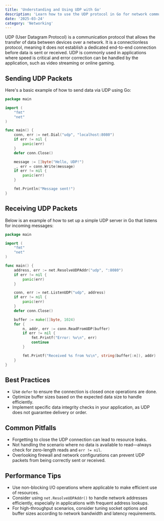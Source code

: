 ```yaml
---
title: 'Understanding and Using UDP with Go'
description: 'Learn how to use the UDP protocol in Go for network communication'
date: '2025-03-24'
category: 'Networking'
---
```


UDP (User Datagram Protocol) is a communication protocol that allows the transfer of data between devices over a network. It is a connectionless protocol, meaning it does not establish a dedicated end-to-end connection before data is sent or received. UDP is commonly used in applications where speed is critical and error correction can be handled by the application, such as video streaming or online gaming.

## Sending UDP Packets

Here's a basic example of how to send data via UDP using Go:

```go
package main

import (
	"fmt"
	"net"
)

func main() {
	conn, err := net.Dial("udp", "localhost:8080")
	if err != nil {
		panic(err)
	}
	defer conn.Close()

	message := []byte("Hello, UDP!")
	_, err = conn.Write(message)
	if err != nil {
		panic(err)
	}

	fmt.Println("Message sent!")
}
```

## Receiving UDP Packets

Below is an example of how to set up a simple UDP server in Go that listens for incoming messages:

```go
package main

import (
	"fmt"
	"net"
)

func main() {
	address, err := net.ResolveUDPAddr("udp", ":8080")
	if err != nil {
		panic(err)
	}

	conn, err := net.ListenUDP("udp", address)
	if err != nil {
		panic(err)
	}
	defer conn.Close()

	buffer := make([]byte, 1024)
	for {
		n, addr, err := conn.ReadFromUDP(buffer)
		if err != nil {
			fmt.Printf("Error: %v\n", err)
			continue
		}

		fmt.Printf("Received %s from %s\n", string(buffer[:n]), addr)
	}
}
```

## Best Practices

- Use `defer` to ensure the connection is closed once operations are done.
- Optimize buffer sizes based on the expected data size to handle efficiently.
- Implement specific data integrity checks in your application, as UDP does not guarantee delivery or order.

## Common Pitfalls

- Forgetting to close the UDP connection can lead to resource leaks.
- Not handling the scenario where no data is available to read—always check for zero-length reads and `err != nil`.
- Overlooking firewall and network configurations can prevent UDP packets from being correctly sent or received.

## Performance Tips

- Use non-blocking I/O operations where applicable to make efficient use of resources.
- Consider using `net.ResolveUDPAddr()` to handle network addresses efficiently, especially in applications with frequent address lookups.
- For high-throughput scenarios, consider tuning socket options and buffer sizes according to network bandwidth and latency requirements.